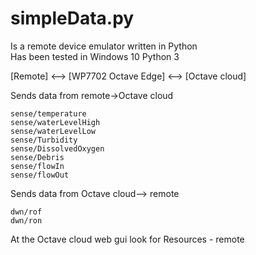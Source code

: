 # simpleData.py
Is a remote device emulator written in Python  
Has been tested in Windows 10 Python 3

[Remote] <--> [WP7702 Octave Edge] <--> [Octave cloud]

Sends data from remote->Octave cloud
```
sense/temperature
sense/waterLevelHigh
sense/waterLevelLow
sense/Turbidity
sense/DissolvedOxygen
sense/Debris
sense/flowIn
sense/flowOut
```


Sends data from Octave cloud--> remote
```
dwn/rof
dwn/ron
```

At the Octave cloud web gui look for Resources - remote
